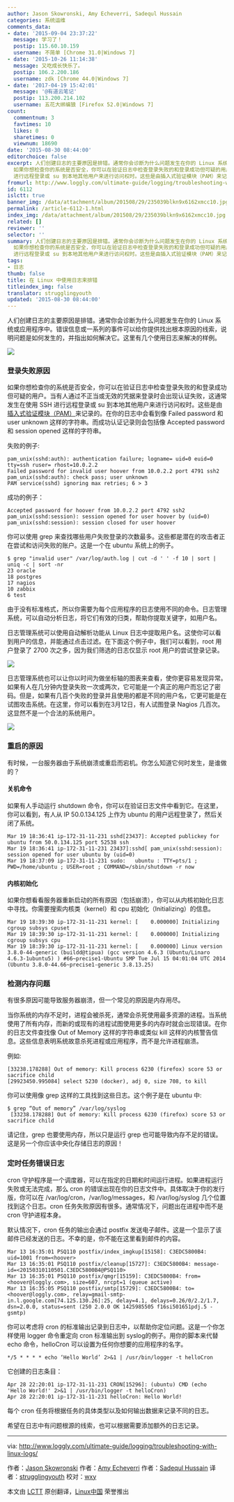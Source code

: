 ```yaml
---
author: Jason Skowronski, Amy Echeverri, Sadequl Hussain
categories: 系统运维
comments_data:
- date: '2015-09-04 23:37:22'
  message: 学习了！
  postip: 115.60.10.159
  username: 不简单 [Chrome 31.0|Windows 7]
- date: '2015-10-26 11:14:38'
  message: 又吃成长快乐了。
  postip: 106.2.200.186
  username: zdk [Chrome 44.0|Windows 7]
- date: '2017-04-19 15:42:01'
  message: '@有道云笔记'
  postip: 113.200.214.102
  username: 五花大绑编狼 [Firefox 52.0|Windows 7]
count:
  commentnum: 3
  favtimes: 10
  likes: 0
  sharetimes: 0
  viewnum: 18690
date: '2015-08-30 08:44:00'
editorchoice: false
excerpt: 人们创建日志的主要原因是排错。通常你会诊断为什么问题发生在你的 Linux 系统或应用程序中。错误信息或一系列的事件可以给你提供找出根本原因的线索，说明问题是如何发生的，并指出如何解决它。这里有几个使用日志来解决的样例。  登录失败原因
  如果你想检查你的系统是否安全，你可以在验证日志中检查登录失败的和登录成功但可疑的用户。当有人通过不正当或无效的凭据来登录时会出现认证失败，这通常发生在使用 SSH
  进行远程登录或 su 到本地其他用户来进行访问权时。这些是由插入式验证模块（PAM）来记录的。在你的日志中会看到像 Faile
fromurl: http://www.loggly.com/ultimate-guide/logging/troubleshooting-with-linux-logs/
id: 6112
islctt: true
banner_img: /data/attachment/album/201508/29/235039blkn9x6162xmcc10.jpg
permalink: /article-6112-1.html
index_img: /data/attachment/album/201508/29/235039blkn9x6162xmcc10.jpg.thumb.jpg
related: []
reviewer: ''
selector: ''
summary: 人们创建日志的主要原因是排错。通常你会诊断为什么问题发生在你的 Linux 系统或应用程序中。错误信息或一系列的事件可以给你提供找出根本原因的线索，说明问题是如何发生的，并指出如何解决它。这里有几个使用日志来解决的样例。  登录失败原因
  如果你想检查你的系统是否安全，你可以在验证日志中检查登录失败的和登录成功但可疑的用户。当有人通过不正当或无效的凭据来登录时会出现认证失败，这通常发生在使用 SSH
  进行远程登录或 su 到本地其他用户来进行访问权时。这些是由插入式验证模块（PAM）来记录的。在你的日志中会看到像 Faile
tags:
- 日志
thumb: false
title: 在 Linux 中使用日志来排错
titleindex_img: false
translator: strugglingyouth
updated: '2015-08-30 08:44:00'
---
```


人们创建日志的主要原因是排错。通常你会诊断为什么问题发生在你的 Linux 系统或应用程序中。错误信息或一系列的事件可以给你提供找出根本原因的线索，说明问题是如何发生的，并指出如何解决它。这里有几个使用日志来解决的样例。


![](/data/attachment/album/201508/29/235039blkn9x6162xmcc10.jpg)


### 登录失败原因


如果你想检查你的系统是否安全，你可以在验证日志中检查登录失败的和登录成功但可疑的用户。当有人通过不正当或无效的凭据来登录时会出现认证失败，这通常发生在使用 SSH 进行远程登录或 su 到本地其他用户来进行访问权时。这些是由[插入式验证模块（PAM）](http://linux.die.net/man/8/pam.d)来记录的。在你的日志中会看到像 Failed password 和 user unknown 这样的字符串。而成功认证记录则会包括像 Accepted password 和 session opened 这样的字符串。


失败的例子:



```
pam_unix(sshd:auth): authentication failure; logname= uid=0 euid=0 tty=ssh ruser= rhost=10.0.2.2
Failed password for invalid user hoover from 10.0.2.2 port 4791 ssh2
pam_unix(sshd:auth): check pass; user unknown
PAM service(sshd) ignoring max retries; 6 > 3

```

成功的例子：



```
Accepted password for hoover from 10.0.2.2 port 4792 ssh2
pam_unix(sshd:session): session opened for user hoover by (uid=0)
pam_unix(sshd:session): session closed for user hoover

```

你可以使用 grep 来查找哪些用户失败登录的次数最多。这些都是潜在的攻击者正在尝试和访问失败的账户。这是一个在 ubuntu 系统上的例子。



```
$ grep "invalid user" /var/log/auth.log | cut -d ' ' -f 10 | sort | uniq -c | sort -nr
23 oracle
18 postgres
17 nagios
10 zabbix
6 test

```

由于没有标准格式，所以你需要为每个应用程序的日志使用不同的命令。日志管理系统，可以自动分析日志，将它们有效的归类，帮助你提取关键字，如用户名。


日志管理系统可以使用自动解析功能从 Linux 日志中提取用户名。这使你可以看到用户的信息，并能通过点击过滤。在下面这个例子中，我们可以看到，root 用户登录了 2700 次之多，因为我们筛选的日志仅显示 root 用户的尝试登录记录。


![](http://www.loggly.com/ultimate-guide/wp-content/uploads/2015/05/Screen-Shot-2015-03-12-at-11.05.36-AM.png)


日志管理系统也可以让你以时间为做坐标轴的图表来查看，使你更容易发现异常。如果有人在几分钟内登录失败一次或两次，它可能是一个真正的用户而忘记了密码。但是，如果有几百个失败的登录并且使用的都是不同的用户名，它更可能是在试图攻击系统。在这里，你可以看到在3月12日，有人试图登录 Nagios 几百次。这显然​​不是一个合法的系统用户。


![](/data/attachment/album/201508/29/235045qkvevpzvvezeeepv.png)


### 重启的原因


有时候，一台服务器由于系统崩溃或重启而宕机。你怎么知道它何时发生，是谁做的？


#### 关机命令


如果有人手动运行 shutdown 命令，你可以在验证日志文件中看到它。在这里，你可以看到，有人从 IP 50.0.134.125 上作为 ubuntu 的用户远程登录了，然后关闭了系统。



```
Mar 19 18:36:41 ip-172-31-11-231 sshd[23437]: Accepted publickey for ubuntu from 50.0.134.125 port 52538 ssh
Mar 19 18:36:41 ip-172-31-11-231 23437]:sshd[ pam_unix(sshd:session): session opened for user ubuntu by (uid=0)
Mar 19 18:37:09 ip-172-31-11-231 sudo:   ubuntu : TTY=pts/1 ; PWD=/home/ubuntu ; USER=root ; COMMAND=/sbin/shutdown -r now

```

#### 内核初始化


如果你想看看服务器重新启动的所有原因（包括崩溃），你可以从内核初始化日志中寻找。你需要搜索内核类（kernel）和 cpu 初始化（Initializing）的信息。



```
Mar 19 18:39:30 ip-172-31-11-231 kernel: [    0.000000] Initializing cgroup subsys cpuset
Mar 19 18:39:30 ip-172-31-11-231 kernel: [    0.000000] Initializing cgroup subsys cpu
Mar 19 18:39:30 ip-172-31-11-231 kernel: [    0.000000] Linux version 3.8.0-44-generic (buildd@tipua) (gcc version 4.6.3 (Ubuntu/Linaro 4.6.3-1ubuntu5) ) #66~precise1-Ubuntu SMP Tue Jul 15 04:01:04 UTC 2014 (Ubuntu 3.8.0-44.66~precise1-generic 3.8.13.25)

```

### 检测内存问题


有很多原因可能导致服务器崩溃，但一个常见的原因是内存用尽。


当你系统的内存不足时，进程会被杀死，通常会杀死使用最多资源的进程。当系统使用了所有内存，而新的或现有的进程试图使用更多的内存时就会出现错误。在你的日志文件查找像 Out of Memory 这样的字符串或类似 kill 这样的内核警告信息。这些信息表明系统故意杀死进程或应用程序，而不是允许进程崩溃。


例如:



```
[33238.178288] Out of memory: Kill process 6230 (firefox) score 53 or sacrifice child
[29923450.995084] select 5230 (docker), adj 0, size 708, to kill

```

你可以使用像 grep 这样的工具找到这些日志。这个例子是在 ubuntu 中:



```
$ grep “Out of memory” /var/log/syslog
 [33238.178288] Out of memory: Kill process 6230 (firefox) score 53 or sacrifice child

```

请记住，grep 也要使用内存，所以只是运行 grep 也可能导致内存不足的错误。这是另一个你应该中央化存储日志的原因！


### 定时任务错误日志


cron 守护程序是一个调度器，可以在指定的日期和时间运行进程。如果进程运行失败或无法完成，那么 cron 的错误出现在你的日志文件中。具体取决于你的发行版，你可以在 /var/log/cron，/var/log/messages，和 /var/log/syslog 几个位置找到这个日志。cron 任务失败原因有很多。通常情况下，问题出在进程中而不是 cron 守护进程本身。


默认情况下，cron 任务的输出会通过 postfix 发送电子邮件。这是一个显示了该邮件已经发送的日志。不幸的是，你不能在这里看到邮件的内容。



```
Mar 13 16:35:01 PSQ110 postfix/index_imgkup[15158]: C3EDC5800B4: uid=1001 from=<hoover>
Mar 13 16:35:01 PSQ110 postfix/cleanup[15727]: C3EDC5800B4: message-id=<20150310110501.C3EDC5800B4@PSQ110>
Mar 13 16:35:01 PSQ110 postfix/qmgr[15159]: C3EDC5800B4: from=<hoover@loggly.com>, size=607, nrcpt=1 (queue active)
Mar 13 16:35:05 PSQ110 postfix/smtp[15729]: C3EDC5800B4: to=<hoover@loggly.com>, relay=gmail-smtp-in.l.google.com[74.125.130.26]:25, delay=4.1, delays=0.26/0/2.2/1.7, dsn=2.0.0, status=sent (250 2.0.0 OK 1425985505 f16si501651pdj.5 - gsmtp)

```

你可以考虑将 cron 的标准输出记录到日志中，以帮助你定位问题。这是一个你怎样使用 logger 命令重定向 cron 标准输出到 syslog的例子。用你的脚本来代替 echo 命令，helloCron 可以设置为任何你想要的应用程序的名字。



```
*/5 * * * * echo ‘Hello World’ 2>&1 | /usr/bin/logger -t helloCron

```

它创建的日志条目：



```
Apr 28 22:20:01 ip-172-31-11-231 CRON[15296]: (ubuntu) CMD (echo 'Hello World!' 2>&1 | /usr/bin/logger -t helloCron)
Apr 28 22:20:01 ip-172-31-11-231 helloCron: Hello World!

```

每个 cron 任务将根据任务的具体类型以及如何输出数据来记录不同的日志。


希望在日志中有问题根源的线索，也可以根据需要添加额外的日志记录。




---


via: <http://www.loggly.com/ultimate-guide/logging/troubleshooting-with-linux-logs/>


作者：[Jason Skowronski](https://www.linkedin.com/in/jasonskowronski) 作者：[Amy Echeverri](https://www.linkedin.com/in/amyecheverri) 作者：[Sadequl Hussain](https://www.linkedin.com/pub/sadequl-hussain/14/711/1a7) 译者：[strugglingyouth](https://github.com/strugglingyouth) 校对：[wxy](https://github.com/wxy)


本文由 [LCTT](https://github.com/LCTT/TranslateProject) 原创翻译，[Linux中国](https://linux.cn/) 荣誉推出